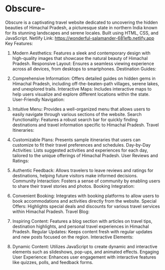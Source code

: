 # Obscure-
Obscure is a captivating travel website dedicated to uncovering the hidden beauties of Himachal Pradesh, a picturesque state in northern India known for its stunning landscapes and serene locales. Built using HTML, CSS, and JavaScript.
Netlify Link:
https://wonderful-salamander-681efb.netlify.app
Key Features:

1. Modern Aesthetics: Features a sleek and contemporary design with high-quality images that showcase the natural beauty of Himachal Pradesh.
Responsive Layout: Ensures a seamless viewing experience across all devices, from desktops to smartphones.
Destination Guides:

2. Comprehensive Information: Offers detailed guides on hidden gems in Himachal Pradesh, including off-the-beaten-path villages, serene lakes, and unexplored trails.
Interactive Maps: Includes interactive maps to help users visualize and explore different locations within the state.
User-Friendly Navigation:

3. Intuitive Menu: Provides a well-organized menu that allows users to easily navigate through various sections of the website.
Search Functionality: Features a robust search bar for quickly finding destinations and travel information specific to Himachal Pradesh.
Travel Itineraries:

4. Customizable Plans: Presents sample itineraries that users can customize to fit their travel preferences and schedules.
Day-by-Day Activities: Lists suggested activities and experiences for each day, tailored to the unique offerings of Himachal Pradesh.
User Reviews and Ratings:

5. Authentic Feedback: Allows travelers to leave reviews and ratings for destinations, helping future visitors make informed decisions.
Community Interaction: Fosters a sense of community by enabling users to share their travel stories and photos.
Booking Integration:

6. Convenient Booking: Integrates with booking platforms to allow users to book accommodations and activities directly from the website.
Special Offers: Highlights special deals and discounts for various travel services within Himachal Pradesh.
Travel Blog:

7. Inspiring Content: Features a blog section with articles on travel tips, destination highlights, and personal travel experiences in Himachal Pradesh.
Regular Updates: Keeps content fresh with regular updates and new posts focused on the region.
Interactive Elements:

8. Dynamic Content: Utilizes JavaScript to create dynamic and interactive elements such as slideshows, pop-ups, and animated effects.
Engaging User Experience: Enhances user engagement with interactive features like quizzes, polls, and feedback forms.














